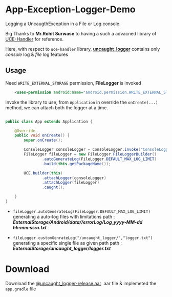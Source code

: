 # App-Exception-Logger-Demo

Logging a UncaugthException in a File or Log console.

Big Thanks to <b>Mr.Rohit Surwase</b> to having a such a advacned library of [UCE-Handler][1] for reference.

Here, with respect to `uce-handler` library, [<b>uncaught_logger</b>][2] contains only <i>console</i> log & <i>file</i> log features

## Usage

Need `WRITE_EXTERNAL_STORAGE` permission, <b>FileLogger</b> is invoked

```xml 
    <uses-permission android:name="android.permission.WRITE_EXTERNAL_STORAGE"/>
```

Invoke the library to use, from `Application` in override the `onCreate(...)` method, we can attach both the logger at a time.
```java

public class App extends Application {

    @Override
    public void onCreate() {
        super.onCreate();

        ConsoleLogger consoleLogger = ConsoleLogger.invoke("ConsoleLogger", ConsoleLogger.DEDUG);
        FileLogger fileLogger = new FileLogger.FileLoggerBuilder()
                .autoGenerateLog(FileLogger.DEFAULT_MAX_LOG_LIMIT)
                .build(this.getPackageName());

        UCE.builder(this)
                .attachLogger(consoleLogger)
                .attachLogger(fileLogger)
                .caught();

    }
}

```

- `fileLogger.autoGenerateLog(FileLogger.DEFAULT_MAX_LOG_LIMIT)` generating a auto-log files with limitations
path : <b><i>ExternalStorage/Android/data/<package-name>/errorLog/Log_yyyy-MM-dd hh:mm:ss:a.txt</i></b>


- `fileLogger.customGenrateLog("/uncaught_logger/","logger.txt")` generating a specific single file as given path
path : <b><i>ExternalStorage/uncaught_logger/logger.txt</i></b>

# Download
Download the [@uncaught_logger-release.aar][3] .aar file & implemeted the `app.gradle` file


 [1]: https://github.com/RohitSurwase/UCE-Handler
 [2]:https://github.com/DineshParmar65412369/App-Exception-Logger-Demo/tree/master/uncaught_logger
 [3]:https://github.com/DineshParmar65412369/App-Exception-Logger-Demo/raw/master/uncaught_logger/aar/uncaught_logger-release.aar
 

